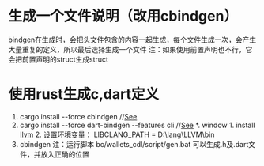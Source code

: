 # 生成一个文件说明（改用cbindgen）
bindgen在生成时，会把头文件包含的内容一起生成，每个文件生成一次，会产生大量重复的定义，所以最后选择生成一个文件
注：如果使用前置声明也不行，它会把前置声明的struct生成struct

# 使用rust生成c,dart定义
1. cargo install --force cbindgen  //[See](https://github.com/eqrion/cbindgen/)
2. cargo install --force dart-bindgen --features cli  //[See](https://github.com/sunshine-protocol/dart-bindgen)
    *. window
        1. install [llvm](https://releases.llvm.org/)
        2. 设置环境变量： LIBCLANG_PATH = D:\lang\LLVM\bin
3. cbindgen 
注：运行脚本 bc/wallets_cdl/script/gen.bat 可以生成.h及.dart文件，并放入正确的位置
